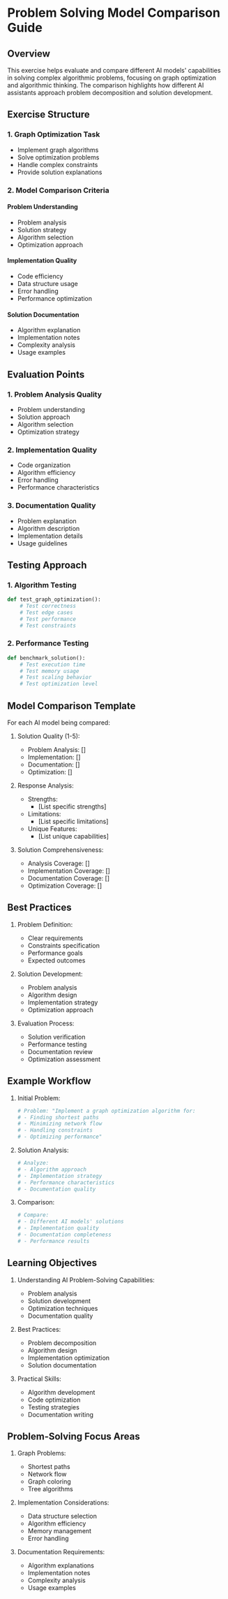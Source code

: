 # Problem Solving Model Comparison Guide

## Overview

This exercise helps evaluate and compare different AI models' capabilities in solving complex algorithmic problems, focusing on graph optimization and algorithmic thinking. The comparison highlights how different AI assistants approach problem decomposition and solution development.

## Exercise Structure

### 1. Graph Optimization Task

- Implement graph algorithms
- Solve optimization problems
- Handle complex constraints
- Provide solution explanations

### 2. Model Comparison Criteria

#### Problem Understanding

- Problem analysis
- Solution strategy
- Algorithm selection
- Optimization approach

#### Implementation Quality

- Code efficiency
- Data structure usage
- Error handling
- Performance optimization

#### Solution Documentation

- Algorithm explanation
- Implementation notes
- Complexity analysis
- Usage examples

## Evaluation Points

### 1. Problem Analysis Quality

- Problem understanding
- Solution approach
- Algorithm selection
- Optimization strategy

### 2. Implementation Quality

- Code organization
- Algorithm efficiency
- Error handling
- Performance characteristics

### 3. Documentation Quality

- Problem explanation
- Algorithm description
- Implementation details
- Usage guidelines

## Testing Approach

### 1. Algorithm Testing

```python
def test_graph_optimization():
    # Test correctness
    # Test edge cases
    # Test performance
    # Test constraints
```

### 2. Performance Testing

```python
def benchmark_solution():
    # Test execution time
    # Test memory usage
    # Test scaling behavior
    # Test optimization level
```

## Model Comparison Template

For each AI model being compared:

1. Solution Quality (1-5):

   - Problem Analysis: []
   - Implementation: []
   - Documentation: []
   - Optimization: []

2. Response Analysis:

   - Strengths:
     - [List specific strengths]
   - Limitations:
     - [List specific limitations]
   - Unique Features:
     - [List unique capabilities]

3. Solution Comprehensiveness:
   - Analysis Coverage: []
   - Implementation Coverage: []
   - Documentation Coverage: []
   - Optimization Coverage: []

## Best Practices

1. Problem Definition:

   - Clear requirements
   - Constraints specification
   - Performance goals
   - Expected outcomes

2. Solution Development:

   - Problem analysis
   - Algorithm design
   - Implementation strategy
   - Optimization approach

3. Evaluation Process:
   - Solution verification
   - Performance testing
   - Documentation review
   - Optimization assessment

## Example Workflow

1. Initial Problem:

   ```python
   # Problem: "Implement a graph optimization algorithm for:
   # - Finding shortest paths
   # - Minimizing network flow
   # - Handling constraints
   # - Optimizing performance"
   ```

2. Solution Analysis:

   ```python
   # Analyze:
   # - Algorithm approach
   # - Implementation strategy
   # - Performance characteristics
   # - Documentation quality
   ```

3. Comparison:
   ```python
   # Compare:
   # - Different AI models' solutions
   # - Implementation quality
   # - Documentation completeness
   # - Performance results
   ```

## Learning Objectives

1. Understanding AI Problem-Solving Capabilities:

   - Problem analysis
   - Solution development
   - Optimization techniques
   - Documentation quality

2. Best Practices:

   - Problem decomposition
   - Algorithm design
   - Implementation optimization
   - Solution documentation

3. Practical Skills:
   - Algorithm development
   - Code optimization
   - Testing strategies
   - Documentation writing

## Problem-Solving Focus Areas

1. Graph Problems:

   - Shortest paths
   - Network flow
   - Graph coloring
   - Tree algorithms

2. Implementation Considerations:

   - Data structure selection
   - Algorithm efficiency
   - Memory management
   - Error handling

3. Documentation Requirements:
   - Algorithm explanations
   - Implementation notes
   - Complexity analysis
   - Usage examples
